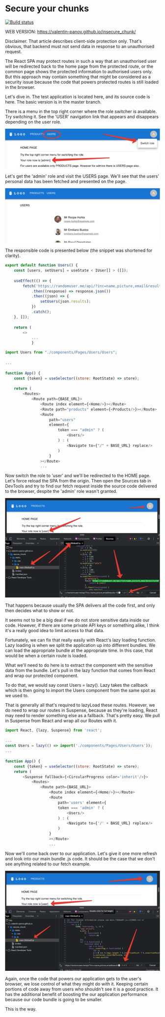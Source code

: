 # Secure your chunks

[![Build status](https://ci.appveyor.com/api/projects/status/ipl2bkc8ctq6fs57?svg=true)](https://ci.appveyor.com/project/vapanov/insecure-chunk)

WEB VERSION: https://valentin-panov.github.io/insecure_chunk/

Disclaimer. That article describes client-side protection only. That's obvious, that backend must not send data in
response to an unauthorised request.

The React SPA may protect routes in such a way that an unauthorised user will be redirected back to the home page from
the protected route, or the common page shows the protected information to authorised users only. But this approach may
contain something that might be considered as a security issue because the code that powers protected routes is still
loaded in the browser.

Let's dive in. The test application is located here, and its source code is here. The basic version is in the master
branch.

There is a menu in the top right corner where the role switcher is available. Try switching it. See the 'USER'
navigation link that appears and disappears depending on the user role.

![](public/1.png)

Let's get the 'admin' role and visit the USERS page. We'll see that the users' personal data has been fetched and
presented on the page.

![](public/2.png)

The responsible code is presented below (the snippet was shortened for clarity).

```javascript
export default function Users() {
    const [users, setUsers] = useState < IUser[] > ([]);

    useEffect(() => {
        fetch('https://randomuser.me/api/?inc=name,picture,email&results=10')
            .then((response) => response.json())
            .then((json) => {
                setUsers(json.results);
            })
            .catch();
    }, []);

    return (
        <>
            ...
            }
```

```javascript
import Users from "./components/Pages/Users/Users";

...

function App() {
    const {token} = useSelector((store: RootState) => store);

    return (
        <Routes>
            <Route path={BASE_URL}>
                <Route index element={<Home/>}></Route>
                <Route path="products" element={<Products/>}></Route>
                <Route
                    path="users"
                    element={
                        token === "admin" ? (
                            <Users/>
                        ) : (
                            <Navigate to={"/" + BASE_URL} replace/>
                        )
                    }
                ></Route>
                ...
```

Now switch the role to 'user' and we'll be redirected to the HOME page. Let's force reload the SPA from the origin. Then
open the Sources tab in DevTools and try to find our fetch request inside the source code delivered to the browser,
despite the 'admin' role wasn't granted.

![](public/3.png)

That happens because usually the SPA delivers all the code first, and only then decides what to show or not.

It seems not to be a big deal if we do not store sensitive data inside our code. However, if there are some private API
keys or something alike, I think it's a really good idea to limit access to that data.

Fortunately, we can fix that really easily with React's lazy loading function. Lazy loading is when we split the
application up into different bundles. We can load the appropriate bundle at the appropriate time. In this case, that
would be when a certain route is loaded.

What we'll need to do here is to extract the component with the sensitive data from the bundle. Let's pull in the lazy
function that comes from React and wrap our protected component.

To do that, we would say const Users = lazy(). Lazy takes the callback which is then going to import the Users component
from the same spot as we used to.

That is generally all that's required to lazyLoad these routes. However, we do need to wrap our routes in Suspense,
because as they're loading, React may need to render something else as a fallback. That's pretty easy. We pull in
Suspense from React and wrap all our Routes with it.

```javascript
import React, {lazy, Suspense} from 'react';

...
const Users = lazy(() => import('./components/Pages/Users/Users'));
...

function App() {
    const {token} = useSelector((store: RootState) => store);
    return (
        <Suspense fallback={<CircularProgress color='inherit'/>}>
            <Routes>
                <Route path={BASE_URL}>
                    <Route index element={<Home/>}></Route>
                    <Route
                        path='users' element={
                        token === 'admin' ? (
                            <Users/>
                        ) : (
                            <Navigate to={'/' + BASE_URL} replace/>
                        )
                    }
                    ></Route>
                    ...
```

Now we'll come back over to our application. Let's give it one more refresh and look into our main bundle .js code. It
should be the case that we don't see anything related to our fetch example.

![](public/4.png)

Again, once the code that powers our application gets to the user's browser, we lose control of what they might do with
it. Keeping certain portions of code away from users who shouldn't see it is a good practice. It has the additional
benefit of boosting the our application performance because our code bundle is going to be smaller.

This is the way.